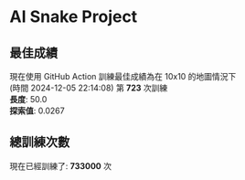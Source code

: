 
# AI Snake Project

## **最佳成績**




















































現在使用 GitHub Action 訓練最佳成績為在 10x10 的地圖情況下  
(時間 2024-12-05 22:14:08) 第 **723** 次訓練  
**長度**: 50.0  
**探索值**: 0.0267









































































































## 總訓練次數
現在已經訓練了: **733000** 次
